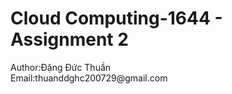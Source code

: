 <h1> Cloud Computing-1644 - Assignment 2 </h1>
<a>Author:Đặng Đức Thuần</a>
<br>
<a>Email:thuanddghc200729@gmail.com</a>
